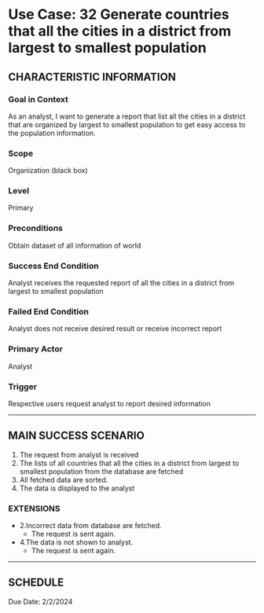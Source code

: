 # Use Case: 32	Generate countries that all the cities in a district from largest to smallest population

## CHARACTERISTIC INFORMATION
### Goal in Context
As an analyst, I want to generate a report that list all the cities in a district that are organized by largest to smallest population to get easy access to the population information.
### Scope
Organization (black box)
### Level
Primary
### Preconditions
Obtain dataset of all information of world
### Success End Condition
Analyst receives the requested report of all the cities in a district from largest to smallest population
### Failed End Condition 
Analyst does not receive desired result or receive incorrect report
### Primary Actor
Analyst
### Trigger
Respective users request analyst to report desired information

----------------------
## MAIN SUCCESS SCENARIO
1.  The request from analyst is received
2.  The lists of all countries that all the cities in a district from largest to smallest population from the database are fetched
3.  All fetched data are sorted.
4.  The data is displayed to the analyst

### EXTENSIONS
-  2.Incorrect data from database are fetched.
   - The request is sent again.
-  4.The data is not shown to analyst.
   - The request is sent again.

----------------------
##  SCHEDULE
Due Date: 2/2/2024

